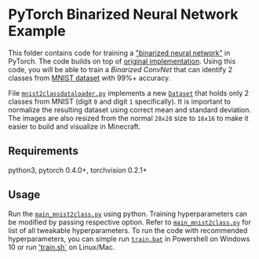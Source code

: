# PyTorch Binarized Neural Network Example

This folder contains code for training a ["binarized neural network"](https://arxiv.org/abs/1602.02830) in PyTorch. The code builds on top of [original implementation](https://github.com/itayhubara/BinaryNet.pytorch). Using this code, you will be able to train a _Binarized ConvNet_ that can identify 2 classes from [MNIST dataset](http://yann.lecun.com/exdb/mnist/) with 99%+ accuracy.

File [`mnist2classdataloader.py`](mnist2classdataloader.py) implements a new [`Dataset`](https://pytorch.org/docs/stable/data.html#torch.utils.data.Dataset) that holds only 2 classes from MNIST (digit `0` and digit `1` specifically). It is important to normalize the resulting dataset using correct mean and standard deviation. The images are also resized from the normal `28x28` size to `16x16` to make it easier to build and visualize in Minecraft.

## Requirements
python3, pytorch 0.4.0+, torchvision 0.2.1+

## Usage
Run the [`main_mnist2class.py`](main_mnist2class.py) using python. Training hyperparameters can be modified by passing respective option. Refer to [`main_mnist2class.py`](main_mnist2class.py) for list of all tweakable hyperparameters. To run the code with recommended hyperparameters, you can simple run [`train.bat`](train.bat) in Powershell on Windows 10 or run ['train.sh`](train.sh) on Linux/Mac.